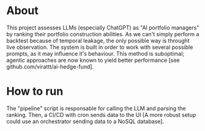 # About
This project assesses LLMs (especially ChatGPT) as "AI portfolio managers" by ranking their portfolio construction abilities. As we can't simply perform a backtest because of temporal leakage, the only possible way is throught live observation. 
The system is built in order to work with several possible prompts, as it may influence it's behaviour. 
This method is suboptimal; agentic approaches are now known to yield better performance [see github.com/virattt/ai-hedge-fund].

# How to run
The "pipeline" script is responsable for calling the LLM and parsing the ranking. Then, a CI/CD with cron sends data to the UI [A more robust setup could use an orchestrator sending data to a NoSQL database].
